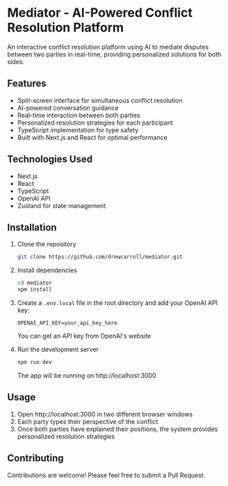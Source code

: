 # Mediator - AI-Powered Conflict Resolution Platform

An interactive conflict resolution platform using AI to mediate disputes between two parties in real-time, providing personalized solutions for both sides.

## Features

- Split-screen interface for simultaneous conflict resolution
- AI-powered conversation guidance
- Real-time interaction between both parties
- Personalized resolution strategies for each participant
- TypeScript implementation for type safety
- Built with Next.js and React for optimal performance

## Technologies Used

- Next.js
- React
- TypeScript
- OpenAI API
- Zustand for state management

## Installation

1. Clone the repository
   ```bash
   git clone https://github.com/drewcarroll/mediator.git
   ```

2. Install dependencies
   ```bash
   cd mediator
   npm install
   ```

3. Create a `.env.local` file in the root directory and add your OpenAI API key:
   ```plaintext
   OPENAI_API_KEY=your_api_key_here
   ```
   You can get an API key from OpenAI's website

4. Run the development server
   ```bash
   npm run dev
   ```
   The app will be running on http://localhost:3000

## Usage

1. Open http://localhost:3000 in two different browser windows
2. Each party types their perspective of the conflict
3. Once both parties have explained their positions, the system provides personalized resolution strategies

## Contributing

Contributions are welcome! Please feel free to submit a Pull Request.
